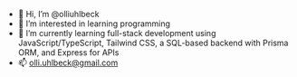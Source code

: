 - 👋 Hi, I’m @olliuhlbeck
- 👀 I’m interested in learning programming
- 🌱 I’m currently learning full-stack development using JavaScript/TypeScript, Tailwind CSS, a SQL-based backend with Prisma ORM, and Express for APIs
- 📫 olli.uhlbeck@gmail.com

<!---
olliuhlbeck/olliuhlbeck is a ✨ special ✨ repository because its `README.md` (this file) appears on your GitHub profile.
You can click the Preview link to take a look at your changes.
--->
